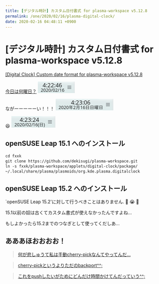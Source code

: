 ```yaml
---
title: [デジタル時計] カスタム日付書式 for plasma-workspace v5.12.8
permalink: /one/2020/02/16/plasma-digital-clock/
date: 2020-02-16 04:48:11 +0900
---
```

# [デジタル時計] カスタム日付書式 for plasma-workspace v5.12.8

[\[Digital Clock\] Custom date format for plasma-workspace v5.12.8](https://github.com/dekisugi/plasma-workspace)

[今日は何曜日？](https://ejje.weblio.jp/sentence/content/What+day+is+it+today%3F)
![2020/02/16](short-date.png)

ながーーーーーい！！！
![2020年2月16日日曜日](long-date.png)

:satisfied:
![2020/02/16(日)](custom-date.png)


## openSUSE Leap 15.1 へのインストール

    cd fxxk
    git clone https://github.com/dekisugi/plasma-workspace.git
    ln -s fxxk/plasma-workspace/applets/digital-clock/package/ ~/.local/share/plasma/plasmoids/org.kde.plasma.digitalclock


## openSUSE Leap 15.2 へのインストール

\`openSUSE Leap 15.2\'に対して行うべきことはありません. :fu: :sob: :fu:

15.1以前の奴は古くてカスタム書式が使えなかったんですよね…

もしよかったら15.2までのつなぎとして使ってくだしあ…


## あああほおおおお！

> [何が悲しゅうて私は手動cherry-pickなんてやってんだ…](https://mstdn.maud.io/@dekisugi/103664185057096510)

> [cherry-pickというよりただのbackport^^;](https://mstdn.maud.io/@dekisugi/103664188014521648)

> [これをpushしたいがためにどんだけ時間かけてんだっていう^^;](https://mstdn.maud.io/@dekisugi/103664291709241562)
